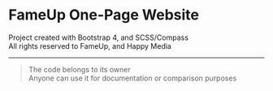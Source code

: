 # FameUp One-Page Website

Project created with Bootstrap 4, and SCSS/Compass<br>
All rights reserved to FameUp, and Happy Media

<hr>

> The code belongs to its owner  
> Anyone can use it for documentation or comparison purposes
